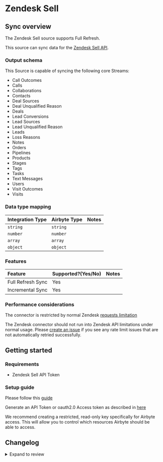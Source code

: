 # Zendesk Sell

## Sync overview

The Zendesk Sell source supports Full Refresh.

This source can sync data for the [Zendesk Sell API](https://developer.zendesk.com/api-reference/sales-crm/introduction/).

### Output schema

This Source is capable of syncing the following core Streams:

- Call Outcomes
- Calls
- Collaborations
- Contacts
- Deal Sources
- Deal Unqualified Reason
- Deals
- Lead Conversions
- Lead Sources
- Lead Unqualified Reason
- Leads
- Loss Reasons
- Notes
- Orders
- Pipelines
- Products
- Stages
- Tags
- Tasks
- Text Messages
- Users
- Visit Outcomes
- Visits

### Data type mapping

| Integration Type | Airbyte Type | Notes |
| :--------------- | :----------- | :---- |
| `string`         | `string`     |       |
| `number`         | `number`     |       |
| `array`          | `array`      |       |
| `object`         | `object`     |       |

### Features

| Feature           | Supported?\(Yes/No\) | Notes |
| :---------------- | :------------------- | :---- |
| Full Refresh Sync | Yes                  |       |
| Incremental Sync  | Yes                  |       |

### Performance considerations

The connector is restricted by normal Zendesk [requests limitation](https://developer.zendesk.com/api-reference/ticketing/account-configuration/usage_limits/)

The Zendesk connector should not run into Zendesk API limitations under normal usage. Please [create an issue](https://github.com/airbytehq/airbyte/issues) if you see any rate limit issues that are not automatically retried successfully.

## Getting started

### Requirements

- Zendesk Sell API Token

### Setup guide

Please follow this [guide](https://developer.zendesk.com/documentation/custom-data/custom-objects/getting-started-with-custom-objects/#enabling-custom-objects)

Generate an API Token or oauth2.0 Access token as described in [here](https://developer.zendesk.com/api-reference/ticketing/introduction/#security-and-authentication)

We recommend creating a restricted, read-only key specifically for Airbyte access. This will allow you to control which resources Airbyte should be able to access.

## Changelog

<details>
  <summary>Expand to review</summary>

| Version | Date       | Pull Request                                             | Subject                                                                        |
| :------ | :--------- | :------------------------------------------------------- | :----------------------------------------------------------------------------- |
| 0.3.1 | 2024-10-28 | [47495](https://github.com/airbytehq/airbyte/pull/47495) | Update dependencies |
| 0.3.0 | 2024-08-22 | [44562](https://github.com/airbytehq/airbyte/pull/44562) | Refactor connector to manifest-only format |
| 0.2.14 | 2024-08-17 | [44295](https://github.com/airbytehq/airbyte/pull/44295) | Update dependencies |
| 0.2.13 | 2024-08-12 | [43802](https://github.com/airbytehq/airbyte/pull/43802) | Update dependencies |
| 0.2.12 | 2024-08-10 | [43610](https://github.com/airbytehq/airbyte/pull/43610) | Update dependencies |
| 0.2.11 | 2024-08-03 | [43162](https://github.com/airbytehq/airbyte/pull/43162) | Update dependencies |
| 0.2.10 | 2024-07-27 | [42803](https://github.com/airbytehq/airbyte/pull/42803) | Update dependencies |
| 0.2.9 | 2024-07-20 | [42148](https://github.com/airbytehq/airbyte/pull/42148) | Update dependencies |
| 0.2.8 | 2024-07-13 | [41718](https://github.com/airbytehq/airbyte/pull/41718) | Update dependencies |
| 0.2.7 | 2024-07-10 | [41544](https://github.com/airbytehq/airbyte/pull/41544) | Update dependencies |
| 0.2.6 | 2024-07-09 | [41308](https://github.com/airbytehq/airbyte/pull/41308) | Update dependencies |
| 0.2.5 | 2024-07-06 | [40983](https://github.com/airbytehq/airbyte/pull/40983) | Update dependencies |
| 0.2.4 | 2024-06-25 | [40363](https://github.com/airbytehq/airbyte/pull/40363) | Update dependencies |
| 0.2.3 | 2024-06-22 | [40023](https://github.com/airbytehq/airbyte/pull/40023) | Update dependencies |
| 0.2.2 | 2024-06-06 | [39258](https://github.com/airbytehq/airbyte/pull/39258) | [autopull] Upgrade base image to v1.2.2 |
| 0.2.1 | 2024-05-20 | [38426](https://github.com/airbytehq/airbyte/pull/38426) | [autopull] base image + poetry + up_to_date |
| 0.2.0 | 2023-10-23 | [31016](https://github.com/airbytehq/airbyte/pull/31016) | Migrated to Low Code CDK |
| 0.1.1 | 2023-08-30 | [29830](https://github.com/airbytehq/airbyte/pull/29830) | Change phone_number in Calls to string (bug in zendesk sell api documentation) |
| 0.1.0 | 2022-10-27 | [17888](https://github.com/airbytehq/airbyte/pull/17888) | Initial Release |

</details>
